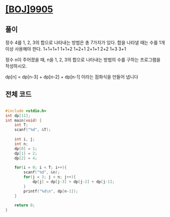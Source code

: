 
# [[BOJ]9905](https://www.acmicpc.net/problem/11047)

## 풀이
​정수 4를 1, 2, 3의 합으로 나타내는 방법은 총 7가지가 있다. 합을 나타낼 때는 수를 1개 이상 사용해야 한다.
1+1+1+1
1+1+2
1+2+1
2+1+1
2+2
1+3
3+1

정수 n이 주어졌을 때, n을 1, 2, 3의 합으로 나타내는 방법의 수를 구하는 프로그램을 작성하시오.


dp[n] = dp[n-3] + dp[n-2] + dp[n-1] 이라는 점화식을 만들어 냅니다


## 전체 코드
```C

#include <stdio.h>
int dp[11];
int main(void) {
	int T;
	scanf("%d", &T);
	
	int i, j;
	int n;
	dp[0] = 1;
	dp[1] = 2;
	dp[2] = 4;
	
	for(i = 0; i < T; i++){
		scanf("%d", &n);
		for(j = 3; j < n; j++){
			dp[j] = dp[j-3] + dp[j-2] + dp[j-1];
		}
		printf("%d\n", dp[n-1]);
	}
	
	return 0;
}
```
